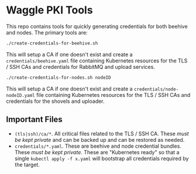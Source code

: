 # Waggle PKI Tools

This repo contains tools for quickly generating credentials for both beehive and nodes. The primary tools are:

```sh
./create-credentials-for-beehive.sh
```

This will setup a CA if one doesn't exist and create a `credentials/beehive.yaml` file containing Kubernetes resources for the TLS / SSH CAs and credentials for RabbitMQ and upload services.


```sh
./create-credentials-for-nodes.sh nodeID
```

This will setup a CA if one doesn't exist and create a `credentials/node-nodeID.yaml` file containing Kubernetes resources for the TLS / SSH CAs and credentials for the shovels and uploader.

## Important Files

* `(tls|ssh)/ca/*`. All critical files related to the TLS / SSH CA. These _must be kept private_ and can be backed up and can be restored as needed.
* `credentials/*.yaml`. These are beehive and node credential bundles. These _must be kept private_. These are "Kubernetes ready" so that a single `kubectl apply -f x.yaml` will bootstrap all credentials required by the target.
